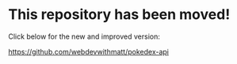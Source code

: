 # This repository has been moved!

Click below for the new and improved version:

https://github.com/webdevwithmatt/pokedex-api
